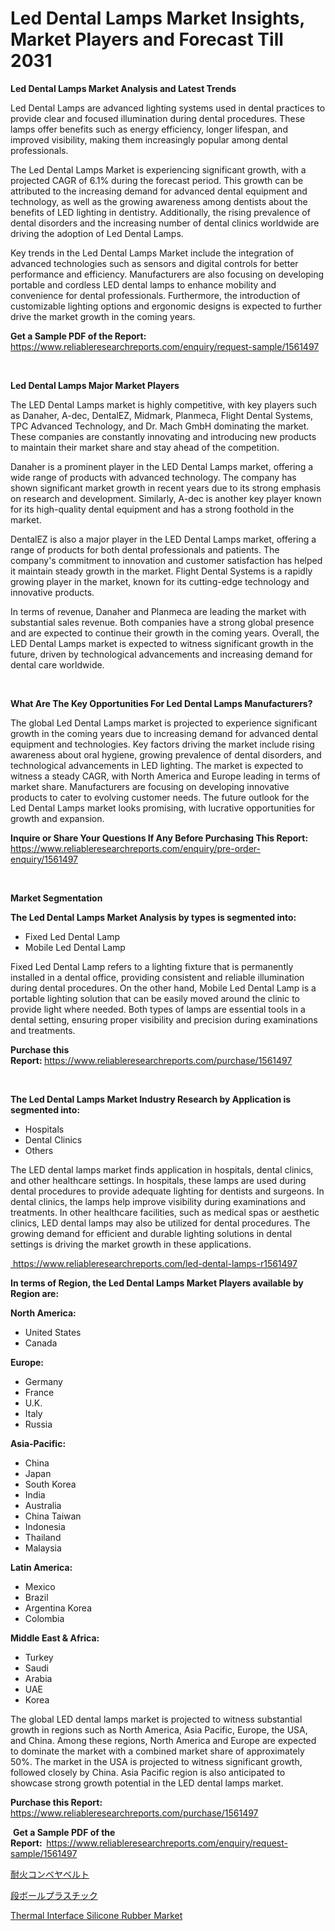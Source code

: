 <p><h1>Led Dental Lamps Market Insights, Market Players and Forecast Till 2031</h1></p><p><strong>Led Dental Lamps Market Analysis and Latest Trends</strong></p>
<p><p>Led Dental Lamps are advanced lighting systems used in dental practices to provide clear and focused illumination during dental procedures. These lamps offer benefits such as energy efficiency, longer lifespan, and improved visibility, making them increasingly popular among dental professionals.</p><p>The Led Dental Lamps Market is experiencing significant growth, with a projected CAGR of 6.1% during the forecast period. This growth can be attributed to the increasing demand for advanced dental equipment and technology, as well as the growing awareness among dentists about the benefits of LED lighting in dentistry. Additionally, the rising prevalence of dental disorders and the increasing number of dental clinics worldwide are driving the adoption of Led Dental Lamps.</p><p>Key trends in the Led Dental Lamps Market include the integration of advanced technologies such as sensors and digital controls for better performance and efficiency. Manufacturers are also focusing on developing portable and cordless LED dental lamps to enhance mobility and convenience for dental professionals. Furthermore, the introduction of customizable lighting options and ergonomic designs is expected to further drive the market growth in the coming years.</p></p>
<p><strong>Get a Sample PDF of the Report:&nbsp;</strong> <a href="https://www.reliableresearchreports.com/enquiry/request-sample/1561497">https://www.reliableresearchreports.com/enquiry/request-sample/1561497</a></p>
<p>&nbsp;</p>
<p><strong>Led Dental Lamps Major Market Players</strong></p>
<p><p>The LED Dental Lamps market is highly competitive, with key players such as Danaher, A-dec, DentalEZ, Midmark, Planmeca, Flight Dental Systems, TPC Advanced Technology, and Dr. Mach GmbH dominating the market. These companies are constantly innovating and introducing new products to maintain their market share and stay ahead of the competition.</p><p>Danaher is a prominent player in the LED Dental Lamps market, offering a wide range of products with advanced technology. The company has shown significant market growth in recent years due to its strong emphasis on research and development. Similarly, A-dec is another key player known for its high-quality dental equipment and has a strong foothold in the market.</p><p>DentalEZ is also a major player in the LED Dental Lamps market, offering a range of products for both dental professionals and patients. The company's commitment to innovation and customer satisfaction has helped it maintain steady growth in the market. Flight Dental Systems is a rapidly growing player in the market, known for its cutting-edge technology and innovative products.</p><p>In terms of revenue, Danaher and Planmeca are leading the market with substantial sales revenue. Both companies have a strong global presence and are expected to continue their growth in the coming years. Overall, the LED Dental Lamps market is expected to witness significant growth in the future, driven by technological advancements and increasing demand for dental care worldwide.</p></p>
<p>&nbsp;</p>
<p><strong>What Are The Key Opportunities For Led Dental Lamps Manufacturers?</strong></p>
<p><p>	The global Led Dental Lamps market is projected to experience significant growth in the coming years due to increasing demand for advanced dental equipment and technologies. Key factors driving the market include rising awareness about oral hygiene, growing prevalence of dental disorders, and technological advancements in LED lighting. The market is expected to witness a steady CAGR, with North America and Europe leading in terms of market share. Manufacturers are focusing on developing innovative products to cater to evolving customer needs. The future outlook for the Led Dental Lamps market looks promising, with lucrative opportunities for growth and expansion.</p></p>
<p><strong>Inquire or Share Your Questions If Any Before Purchasing This Report:</strong> <a href="https://www.reliableresearchreports.com/enquiry/pre-order-enquiry/1561497">https://www.reliableresearchreports.com/enquiry/pre-order-enquiry/1561497</a></p>
<p>&nbsp;</p>
<p><strong>Market Segmentation</strong></p>
<p><strong>The Led Dental Lamps Market Analysis by types is segmented into:</strong></p>
<p><ul><li>Fixed Led Dental Lamp</li><li>Mobile Led Dental Lamp</li></ul></p>
<p><p>Fixed Led Dental Lamp refers to a lighting fixture that is permanently installed in a dental office, providing consistent and reliable illumination during dental procedures. On the other hand, Mobile Led Dental Lamp is a portable lighting solution that can be easily moved around the clinic to provide light where needed. Both types of lamps are essential tools in a dental setting, ensuring proper visibility and precision during examinations and treatments.</p></p>
<p><strong>Purchase this Report:&nbsp;</strong><a href="https://www.reliableresearchreports.com/purchase/1561497">https://www.reliableresearchreports.com/purchase/1561497</a></p>
<p>&nbsp;</p>
<p><strong>The Led Dental Lamps Market Industry Research by Application is segmented into:</strong></p>
<p><ul><li>Hospitals</li><li>Dental Clinics</li><li>Others</li></ul></p>
<p><p>The LED dental lamps market finds application in hospitals, dental clinics, and other healthcare settings. In hospitals, these lamps are used during dental procedures to provide adequate lighting for dentists and surgeons. In dental clinics, the lamps help improve visibility during examinations and treatments. In other healthcare facilities, such as medical spas or aesthetic clinics, LED dental lamps may also be utilized for dental procedures. The growing demand for efficient and durable lighting solutions in dental settings is driving the market growth in these applications.</p></p>
<p><a href="https://www.reliableresearchreports.com/led-dental-lamps-r1561497">&nbsp;https://www.reliableresearchreports.com/led-dental-lamps-r1561497</a></p>
<p><strong>In terms of Region, the Led Dental Lamps Market Players available by Region are:</strong></p>
<p>
    <p> <strong> North America: </strong>
        <ul>
            <li>United States</li>
            <li>Canada</li>
        </ul>
        </p> 
    <p> <strong> Europe: </strong>
        <ul>
            <li>Germany</li>
            <li>France</li>
            <li>U.K.</li>
            <li>Italy</li>
            <li>Russia</li>
        </ul>
        </p> 
    <p> <strong> Asia-Pacific: </strong>
        <ul>
            <li>China</li>
            <li>Japan</li>
            <li>South Korea</li>
            <li>India</li>
            <li>Australia</li>
            <li>China Taiwan</li>
            <li>Indonesia</li>
            <li>Thailand</li>
            <li>Malaysia</li>
        </ul>
        </p> 
    <p> <strong> Latin America: </strong>
        <ul>
            <li>Mexico</li>
            <li>Brazil</li>
            <li>Argentina Korea</li>
            <li>Colombia</li>
        </ul>
        </p> 
    <p> <strong> Middle East & Africa: </strong>
        <ul>
            <li>Turkey</li>
            <li>Saudi</li>
            <li>Arabia</li>
            <li>UAE</li>
            <li>Korea</li>
        </ul>
    </p>
    </p>
<p><p>The global LED dental lamps market is projected to witness substantial growth in regions such as North America, Asia Pacific, Europe, the USA, and China. Among these regions, North America and Europe are expected to dominate the market with a combined market share of approximately 50%. The market in the USA is projected to witness significant growth, followed closely by China. Asia Pacific region is also anticipated to showcase strong growth potential in the LED dental lamps market.</p></p>
<p><strong>Purchase this Report: </strong><a href="https://www.reliableresearchreports.com/purchase/1561497">https://www.reliableresearchreports.com/purchase/1561497</a></p>
<p>&nbsp;<strong>Get a Sample PDF of the Report:&nbsp;&nbsp;</strong><a href="https://www.reliableresearchreports.com/enquiry/request-sample/1561497">https://www.reliableresearchreports.com/enquiry/request-sample/1561497</a></p>
<p><strong></strong></p>
<p><p><a href="https://github.com/SarahFahey88/Market-Research-Report-List-1/blob/main/648260647957.md">耐火コンベヤベルト</a></p><p><a href="https://github.com/mathieurico66/Market-Research-Report-List-1/blob/main/325551747956.md">段ボールプラスチック</a></p><p><a href="https://issuu.com/reportprime-2/docs/thermal-interface-silicone-rubber-market-size-2030">Thermal Interface Silicone Rubber Market</a></p></p>